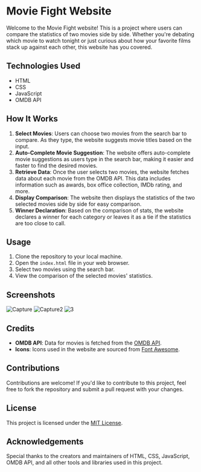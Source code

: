 # Movie Fight Website

Welcome to the Movie Fight website! This is a project where users can compare the statistics of two movies side by side. Whether you're debating which movie to watch tonight or just curious about how your favorite films stack up against each other, this website has you covered.

## Technologies Used
- HTML
- CSS
- JavaScript
- OMDB API

## How It Works
1. **Select Movies**: Users can choose two movies from the search bar to compare. As they type, the website suggests movie titles based on the input.
2. **Auto-Complete Movie Suggestion**: The website offers auto-complete movie suggestions as users type in the search bar, making it easier and faster to find the desired movies.
3. **Retrieve Data**: Once the user selects two movies, the website fetches data about each movie from the OMDB API. This data includes information such as awards, box office collection, IMDb rating, and more.
4. **Display Comparison**: The website then displays the statistics of the two selected movies side by side for easy comparison.
5. **Winner Declaration**: Based on the comparison of stats, the website declares a winner for each category or leaves it as a tie if the statistics are too close to call.

## Usage
1. Clone the repository to your local machine.
2. Open the `index.html` file in your web browser.
3. Select two movies using the search bar.
4. View the comparison of the selected movies' statistics.

## Screenshots

 ![Capture](https://github.com/alokvns48/movie-fight/assets/63348356/d7e3cede-14b5-4c22-a921-eeced70c66ee)
 ![Capture2](https://github.com/alokvns48/movie-fight/assets/63348356/e40ed44b-2496-40cf-9d5d-e33d5ad283bb)
 ![3](https://github.com/alokvns48/movie-fight/assets/63348356/30dc7dd2-612c-4fab-8e57-7f8467439475)



## Credits
- **OMDB API**: Data for movies is fetched from the [OMDB API](http://www.omdbapi.com/).
- **Icons**: Icons used in the website are sourced from [Font Awesome](https://fontawesome.com/).

## Contributions
Contributions are welcome! If you'd like to contribute to this project, feel free to fork the repository and submit a pull request with your changes.

## License
This project is licensed under the [MIT License](LICENSE).

## Acknowledgements
Special thanks to the creators and maintainers of HTML, CSS, JavaScript, OMDB API, and all other tools and libraries used in this project.
